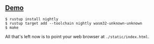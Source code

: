 ## [Demo](https://rmbreak.github.io/rust-wasm-play/)

```
$ rustup install nightly
$ rustup target add --toolchain nightly wasm32-unknown-unknown
$ make
```

All that's left now is to point your web browser at `./static/index.html`.
